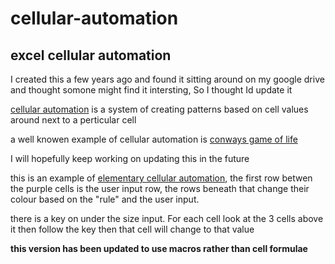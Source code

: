 # cellular-automation
## excel cellular automation 

I created this a few years ago and found it sitting around on my google drive and thought somone might find it intersting, So I thought Id update it

[cellular automation](https://en.wikipedia.org/wiki/Cellular_automaton) is a system of creating patterns based on cell values around next to a perticular cell

a well knowen example of cellular automation is [conways game of life](https://en.wikipedia.org/wiki/Conway%27s_Game_of_Life)

I will hopefully keep working on updating this in the future

this is an example of [elementary cellular automation](https://en.wikipedia.org/wiki/Elementary_cellular_automaton), the first row betwen the purple cells is the user input row, the rows beneath that change their colour based on the "rule" and the user input.

there is a key on under the size input. For each cell look at the 3 cells above it then follow the key then that cell will change to that value

**this version has been updated to use macros rather than cell formulae**

